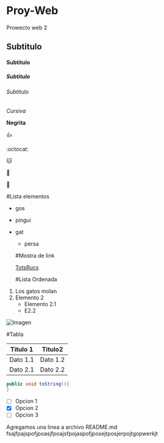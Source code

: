 # Proy-Web
Prowecto web 2
## Subtitulo
#### Subtitulo
##### Subtitulo
###### Subtitulo
*Cursiva*

**Negrita**

:+1:

:octocat:

:cat:

:dog:

:car:

#Lista elementos
* gos
* pingui
* gat
  * persa

  #Mostra de link

  [TotsRucs](http://www.totsrucs.cat/)

  #Lista Ordenada
 1. Los gatos molan
 2. Elemento 2
      * Elemento 2.1
      * E2.2

![Imagen](https://cdn.pixabay.com/photo/2016/11/21/14/47/cat-1845787_1280.jpg)

#Tabla

Titulo 1 | Titulo2
-------- | -------
Dato 1.1 | Dato 1.2
Dato 2.1 | Dato 2.2

```java
public void toString(){
}
```

- [ ] Opcion 1
- [x] Opcion 2
- [ ] Opcion 3

Agregamos una linea a archivo README.md
fsajfpajspofjpoasjfpoajsfpojaspofjposejtposjerpojtgopwerkjt
